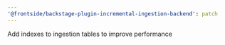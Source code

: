 ```yaml
---
'@frontside/backstage-plugin-incremental-ingestion-backend': patch
---
```


Add indexes to ingestion tables to improve performance
